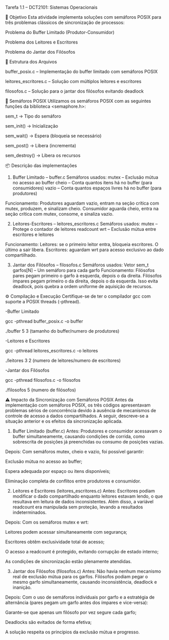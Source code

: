Tarefa 1.1 – DCT2101: Sistemas Operacionais

📌 Objetivo
Esta atividade implementa soluções com semáforos POSIX para três problemas clássicos de sincronização de processos:

Problema do Buffer Limitado (Produtor-Consumidor)

Problema dos Leitores e Escritores

Problema do Jantar dos Filósofos

📁 Estrutura dos Arquivos

buffer_posix.c – Implementação do buffer limitado com semáforos POSIX

leitores_escritores.c – Solução com múltiplos leitores e escritores

filosofos.c – Solução para o jantar dos filósofos evitando deadlock

🔧 Semáforos POSIX
Utilizamos os semáforos POSIX com as seguintes funções da biblioteca <semaphore.h>:

sem_t → Tipo do semáforo

sem_init() → Inicialização

sem_wait() → Espera (bloqueia se necessário)

sem_post() → Libera (incrementa)

sem_destroy() → Libera os recursos

📦 Descrição das implementações
1. Buffer Limitado – buffer.c
Semáforos usados:
mutex – Exclusão mútua no acesso ao buffer
cheio – Conta quantos itens há no buffer (para consumidores)
vazio – Conta quantos espaços livres há no buffer (para produtores)

Funcionamento:
Produtores aguardam vazio, entram na seção crítica com mutex, produzem, e sinalizam cheio.
Consumidor aguarda cheio, entra na seção crítica com mutex, consome, e sinaliza vazio.

2. Leitores-Escritores – leitores_escritores.c
Semáforos usados:
mutex – Protege o contador de leitores readcount
wrt – Exclusão mútua entre escritores e leitores

Funcionamento:
Leitores: se o primeiro leitor entra, bloqueia escritores. O último a sair libera.
Escritores: aguardam wrt para acesso exclusivo ao dado compartilhado.

3. Jantar dos Filósofos – filosofos.c
Semáforos usados:
Vetor sem_t garfos[N] – Um semáforo para cada garfo
Funcionamento:
Filósofos pares pegam primeiro o garfo à esquerda, depois o da direita.
Filósofos ímpares pegam primeiro o da direita, depois o da esquerda.
Isso evita deadlock, pois quebra a ordem uniforme de aquisição de recursos.

⚙️ Compilação e Execução
Certifique-se de ter o compilador gcc com suporte a POSIX threads (-pthread).


-Buffer Limitado


gcc -pthread buffer_posix.c -o buffer


./buffer 5 3 (tamanho do buffer/numero de produtores)

-Leitores e Escritores


gcc -pthread leitores_escritores.c -o leitores


./leitores 3 2 (numero de leitores/numero de escritores)


-Jantar dos Filósofos


gcc -pthread filosofos.c -o filosofos


./filosofos 5 (numero de filósofos)


⚠️ Impacto da Sincronização com Semáforos POSIX
Antes da implementação com semáforos POSIX, os três códigos apresentavam problemas sérios de concorrência devido à ausência de mecanismos de controle de acesso a dados compartilhados. A seguir, descreve-se a situação anterior e os efeitos da sincronização aplicada.

1. Buffer Limitado (buffer.c)
Antes: Produtores e consumidor acessavam o buffer simultaneamente, causando condições de corrida, como sobrescrita de posições já preenchidas ou consumo de posições vazias.

Depois: Com semáforos mutex, cheio e vazio, foi possível garantir:

Exclusão mútua no acesso ao buffer;

Espera adequada por espaço ou itens disponíveis;

Eliminação completa de conflitos entre produtores e consumidor.

2. Leitores e Escritores (leitores_escritores.c)
Antes: Escritores podiam modificar o dado compartilhado enquanto leitores estavam lendo, o que resultava em leitura de dados inconsistentes. Além disso, a variável readcount era manipulada sem proteção, levando a resultados indeterminados.

Depois: Com os semáforos mutex e wrt:

Leitores podem acessar simultaneamente com segurança;

Escritores obtêm exclusividade total de acesso;

O acesso a readcount é protegido, evitando corrupção de estado interno;

As condições de sincronização estão plenamente atendidas.

3. Jantar dos Filósofos (filosofos.c)
Antes: Não havia nenhum mecanismo real de exclusão mútua para os garfos. Filósofos podiam pegar o mesmo garfo simultaneamente, causando inconsistência, deadlock e inanição.

Depois: Com o uso de semáforos individuais por garfo e a estratégia de alternância (pares pegam um garfo antes dos ímpares e vice-versa):

Garante-se que apenas um filósofo por vez segure cada garfo;

Deadlocks são evitados de forma efetiva;

A solução respeita os princípios da exclusão mútua e progresso.

